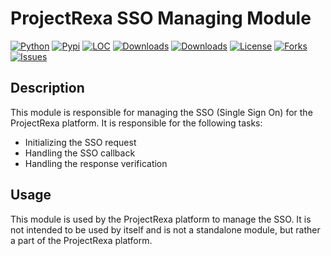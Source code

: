 # ProjectRexa SSO Managing Module

[![Python](https://img.shields.io/pypi/pyversions/projectrexa)](https://img.shields.io/pypi/pyversions/projectrexa)
[![Pypi](https://img.shields.io/pypi/v/projectrexa)](https://pypi.org/project/projectrexa/)
[![LOC](https://sloc.xyz/github/Om-Mishra7/ProjectRexa-PyPI/?category=code)](https://github.com/Om-Mishra7/ProjectRexa-PyPI/)
[![Downloads](https://static.pepy.tech/personalized-badge/projectrexa?period=month&units=international_system&left_color=grey&right_color=brightgreen&left_text=PyPI%20downloads/month)](https://pepy.tech/project/projectrexa)
[![Downloads](https://static.pepy.tech/personalized-badge/projectrexa?period=total&units=international_system&left_color=grey&right_color=brightgreen&left_text=Downloads)](https://pepy.tech/project/projectrexa)
[![License](https://img.shields.io/badge/license-MIT-green.svg)](https://github.com/Om-Mishra7/ProjectRexa-PyPI/blob/master/LICENSE)
[![Forks](https://img.shields.io/github/forks/Om-Mishra7/projectrexa.svg)](https://github.com/Om-Mishra7/ProjectRexa-PyPI/network)
[![Issues](https://img.shields.io/github/issues/Om-Mishra7/projectrexa.svg)](https://github.com/Om-Mishra7/ProjectRexa-PyPI/issues)

## Description

This module is responsible for managing the SSO (Single Sign On) for the ProjectRexa platform. It is responsible for the following tasks:

 - Initializing the SSO request
 - Handling the SSO callback
 - Handling the response verification

## Usage

This module is used by the ProjectRexa platform to manage the SSO. It is not intended to be used by itself and is not a standalone module, but rather a part of the ProjectRexa platform.
